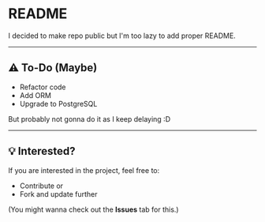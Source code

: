 # README

I decided to make repo public but I'm too lazy to add proper README.

---

## ⚠️ To-Do (Maybe)

- Refactor code  
- Add ORM  
- Upgrade to PostgreSQL  

But probably not gonna do it as I keep delaying :D

---

## 💡 Interested?

If you are interested in the project, feel free to:

- Contribute
  or
- Fork and update further  

(You might wanna check out the **Issues** tab for this.)

